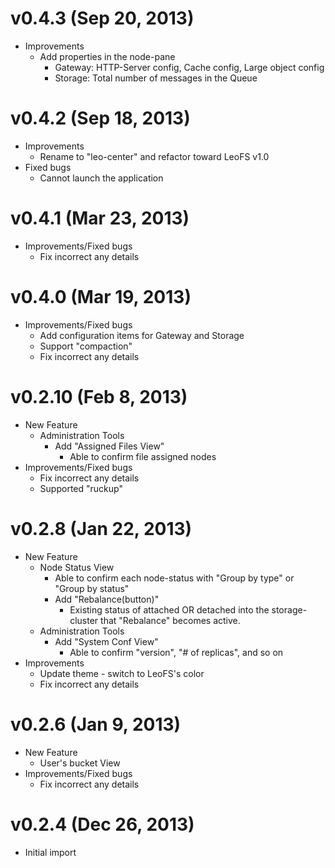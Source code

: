 v0.4.3 (Sep 20, 2013)
=====================

* Improvements
    * Add properties in the node-pane
        * Gateway: HTTP-Server config, Cache config, Large object config
        * Storage: Total number of messages in the Queue


v0.4.2 (Sep 18, 2013)
=====================

* Improvements
    * Rename to "leo-center" and refactor toward LeoFS v1.0
* Fixed bugs
    * Cannot launch the application


 v0.4.1 (Mar 23, 2013)
======================

* Improvements/Fixed bugs
    * Fix incorrect any details


 v0.4.0 (Mar 19, 2013)
======================

* Improvements/Fixed bugs
    * Add configuration items for Gateway and Storage
    * Support "compaction"
    * Fix incorrect any details


 v0.2.10 (Feb 8, 2013)
======================

* New Feature
    * Administration Tools
        * Add "Assigned Files View"
            * Able to confirm file assigned nodes
* Improvements/Fixed bugs
    * Fix incorrect any details
    * Supported "ruckup"


 v0.2.8 (Jan 22, 2013)
======================

* New Feature
    * Node Status View
        * Able to confirm each node-status with "Group by type" or "Group by status"
        * Add "Rebalance(button)"
            *  Existing status of attached OR detached into the storage-cluster that "Rebalance" becomes active.
    * Administration Tools
        * Add "System Conf View"
            * Able to confirm "version", "# of replicas", and so on
* Improvements
    * Update theme - switch to LeoFS's color
    * Fix incorrect any details

 v0.2.6 (Jan 9, 2013)
=====================

* New Feature
    * User's bucket View
* Improvements/Fixed bugs
    * Fix incorrect any details

 v0.2.4 (Dec 26, 2013)
======================

* Initial import
